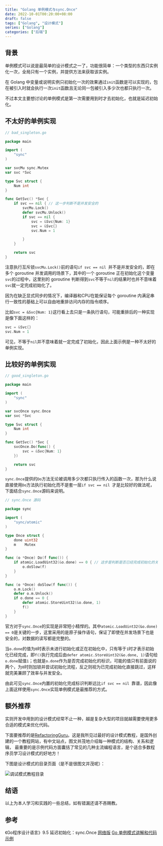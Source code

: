 ```yaml
---
title: "Golang 单例模式与sync.Once"
date: 2022-10-01T00:20:00+08:00 
draft: false 
tags: ["Golang", "设计模式"]
series: ["Golang"]
categories: ["后端"]
---
```



## 背景

单例模式可以说是最简单的设计模式之一了，功能很简单：一个类型的东西只实例化一次，全局只有一个实例，并提供方法来获取该实例。

在 Golang 中变量或说明实例只初始化一次的效果通过`init`函数是可以实现的，包在被引入时就会执行一次`init`函数且无论同一包被引入多少次也都只执行一次。

不过本文主要想讨论的单例模式是第一次需要用到时才去初始化，也就是延迟初始化。

## 不太好的单例实现

```go
// bad_singleton.go

package main

import (
	"sync"
)

var svcMu sync.Mutex
var svc *Svc

type Svc struct {
	Num int
}

func GetSvc() *Svc {
	if svc == nil { // 这一步判断不是并发安全的
		svcMu.Lock()
		defer svcMu.Unlock()
		if svc == nil {
			svc = &Svc{Num: 1}
			svc = &Svc{}
			svc.Num = 1

		}
	}

	return svc
}
```

注意执行互斥锁`svcMu.Lock()`前的语句`if svc == nil `并不是并发安全的，即在多个 goroutine 并发调用的场景下，其中的一个 goroutine 正在初始化这个变量`svc`的过程中，这里别的 goroutine 判断得到`svc`不等于`nil`的结果时也并不意味着`svc`就一定完成初始化了。

因为在缺乏显式同步的情况下，编译器和CPU在能保证每个 goroutine 内满足串行一致性的基础上可以自由地重排访问内存的指令顺序。

比如`svc = &Svc{Num: 1}`这行看上去只是一条执行语句，可能重排后的一种实现是像下面这样的：

```go
svc = &Svc{}
svc.Num = 1
```

可见，不等于`nil`并不意味着就一定完成了初始化，因此上面示例是一种不太好的单例实现。

## 比较好的单例实现

```go
// good_singleton.go

package main

import (
	"sync"
)

var svcOnce sync.Once
var svc *Svc

type Svc struct {
	Num int
}

func GetSvc() *Svc {
	svcOnce.Do(func() {
		svc = &Svc{Num: 1}
	})

	return svc
}
```

`sync.Once`提供的`Do`方法无论被调用多少次都只执行传入的函数一次，那为什么说直接使用`Do`方法执行初始化而不是套一层`if svc == nil `才是比较好的做法呢，下面结合`sync.Once`源码来说明。

```go
// sync.Once 源码

package sync

import (
	"sync/atomic"
)

type Once struct {
	done uint32
	m    Mutex
}

func (o *Once) Do(f func()) {
	if atomic.LoadUint32(&o.done) == 0 { // 这步是判断是否已经完成初始化的关键
		o.doSlow(f)
	}
}

func (o *Once) doSlow(f func()) {
	o.m.Lock()
	defer o.m.Unlock()
	if o.done == 0 {
		defer atomic.StoreUint32(&o.done, 1)
		f()
	}
}
```

官方对于`sync.Once`的实现是非常短小精悍的。其中`atomic.LoadUint32(&o.done) == 0`是关键的一步，这里采用的是原子操作语句，保证了即使在并发场景下也是安全的，对数据的读写都是完整的。

当`o.done`的值为`0`时表示未进行初始化或正在初始化中，只有等于`1`时才表示初始化已经完成，即`f()`执行完成后由`defer atomic.StoreUint32(&o.done, 1)`语句给`o.done`赋值`1`；也就是`o.done`作为是否完成初始化的标识，可能的值只有前面说的两个，为`0`时则加锁并尝试初始化流程，反之则视为已完成初始化直接跳过，这样就完美兼顾了效率与并发安全。

由此可见`sync.Once`内置的初始化完成标识判断远比`if svc == nil `靠谱，因此像上面这样使用`sync.Once`实现单例模式是最推荐的方式。

## 额外推荐

实则开发中用到的设计模式经常不止一种，越是复杂大型的项目就越需要使用更多合适的模式来优化代码。

下面要推荐的是[RefactoringGuru](https://refactoringguru.cn/design-patterns/catalog)。这是我所见过最好的设计模式教程，是国外创建的一个教程网站，有中文站点，图文并茂地介绍每一种模式的结构、关系和逻辑，
最重要的是示例代码方面囊括了常见的几种主流编程语言，是个适合多数程序员学习设计模式的好地方！

下图是设计模式的目录页面（是不是很图文并茂呢）：

![调试模式教程目录](https://data.waacoo.cc/upic/program_patten.1600.jpg)

## 结语

以上为本人学习和实践的一些总结，如有错漏还请不吝赐教。

## 参考

《Go程序设计语言》9.5 延迟初始化：sync.Once [网络版](https://yar999.gitbook.io/gopl-zh/ch9/ch9-05)
[Go 单例模式讲解和代码示例](https://refactoringguru.cn/design-patterns/singleton/go/example)
